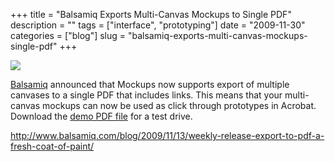 +++
title = "Balsamiq Exports Multi-Canvas Mockups to Single PDF"
description = ""
tags = ["interface", "prototyping"]
date = "2009-11-30"
categories = ["blog"]
slug = "balsamiq-exports-multi-canvas-mockups-single-pdf"
+++



  <div class="notebook-screenshot"><a href="http://www.balsamiq.com/blog/2009/11/13/weekly-release-export-to-pdf-a-fresh-coat-of-paint/"><img id='bluga-thumbnail-2210' class='bluga-thumbnail large' src='http://media.konigi.com/bluga/
wt4b13e4ca801a6_large.jpg'/></a></div><p><a href="http://www.balsamiq.com/">Balsamiq</a> announced that Mockups now supports export of multiple canvases to a single PDF that includes links. This means that your multi-canvas mockups can now be used as click through prototypes in Acrobat. Download the <a href="http://www.balsamiq.com/blog/wp-content/uploads/2009/11/exportToPDFmockups.pdf">demo PDF file</a> for a test drive.</p>

    
  <a href="http://www.balsamiq.com/blog/2009/11/13/weekly-release-export-to-pdf-a-fresh-coat-of-paint/">http://www.balsamiq.com/blog/2009/11/13/weekly-release-export-to-pdf-a-fresh-coat-of-paint/</a>
